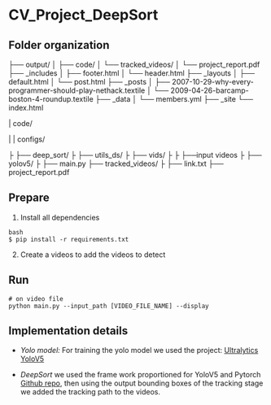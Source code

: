 # CV_Project_DeepSort

## Folder organization

├── output/
│   ├── code/
│   └── tracked_videos/
│   └── project_report.pdf
├── _includes
│   ├── footer.html
│   └── header.html
├── _layouts
│   ├── default.html
│   └── post.html
├── _posts
│   ├── 2007-10-29-why-every-programmer-should-play-nethack.textile
│   └── 2009-04-26-barcamp-boston-4-roundup.textile
├── _data
│   └── members.yml
├── _site
└── index.html



|     code/

|   | configs/

├   ├── deep_sort/
├   ├── utils_ds/
├   ├── vids/
├   ├   ├──input videos
├   ├── yolov5/
├   ├── main.py
├── tracked_videos/
├   ├── link.txt
├── project_report.pdf

## Prepare 
1) Install all dependencies
~~~
bash
$ pip install -r requirements.txt
~~~

2) Create a videos to add the videos to detect

## Run
~~~
# on video file
python main.py --input_path [VIDEO_FILE_NAME] --display
~~~

## Implementation details

- *Yolo model:* For training the yolo model we used the project: [Ultralytics YoloV5](https://github.com/ultralytics/yolov5) 

- *DeepSort* we used the frame work proportioned for YoloV5 and Pytorch [Github repo](https://github.com/HowieMa/DeepSORT_YOLOv5_Pytorch), then using the output bounding boxes of the tracking stage we added the tracking path to the videos.

